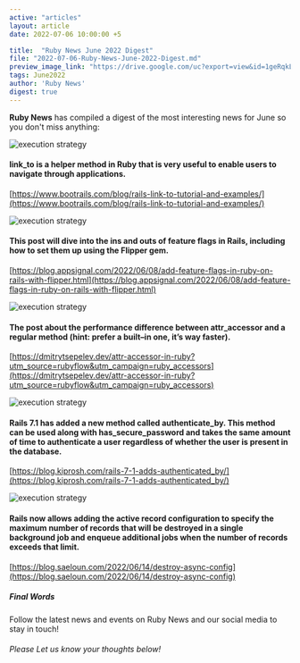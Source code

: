 ```yaml
---
active: "articles"
layout: article
date: 2022-07-06 10:00:00 +5

title:  "Ruby News June 2022 Digest"
file: "2022-07-06-Ruby-News-June-2022-Digest.md"
preview_image_link: "https://drive.google.com/uc?export=view&id=1geRqkLh_l9SfFpkji0RrWzFYNQ8Os6Z-"
tags: June2022
author: 'Ruby News'
digest: true
---
```


**Ruby News** has compiled a digest of the most interesting news for June so you don't miss anything:

![execution strategy](https://drive.google.com/uc?export=view&id=1SXGbwG0XW3QA8V3ym1InuzARHayaTPS4) 
#### link_to is a helper method in Ruby that is very useful to enable users to navigate through applications.
[https://www.bootrails.com/blog/rails-link-to-tutorial-and-examples/](https://www.bootrails.com/blog/rails-link-to-tutorial-and-examples/)

![execution strategy](https://drive.google.com/uc?export=view&id=182BzJpgr2C031GQ-JrsBSjqRA0mNBvqA) 
#### This post will dive into the ins and outs of feature flags in Rails, including how to set them up using the Flipper gem.
[https://blog.appsignal.com/2022/06/08/add-feature-flags-in-ruby-on-rails-with-flipper.html](https://blog.appsignal.com/2022/06/08/add-feature-flags-in-ruby-on-rails-with-flipper.html)

![execution strategy](https://drive.google.com/uc?export=view&id=1B4eZmTjsxWCXH9zlEmAvlqKvcU6fxRCx) 
#### The post about the performance difference between attr_accessor and a regular method (hint: prefer a built–in one, it’s way faster).
[https://dmitrytsepelev.dev/attr-accessor-in-ruby?utm_source=rubyflow&utm_campaign=ruby_accessors](https://dmitrytsepelev.dev/attr-accessor-in-ruby?utm_source=rubyflow&utm_campaign=ruby_accessors)

![execution strategy](https://drive.google.com/uc?export=view&id=1SB_wjfC4UWnO8rjvqsH4LbdfPL96c00Q) 
#### Rails 7.1 has added a new method called authenticate_by. This method can be used along with has_secure_password and takes the same amount of time to authenticate a user regardless of whether the user is present in the database.
[https://blog.kiprosh.com/rails-7-1-adds-authenticated_by/](https://blog.kiprosh.com/rails-7-1-adds-authenticated_by/)

![execution strategy](https://drive.google.com/uc?export=view&id=1SAVy1B8TkM-2gvAaTh-vYeRU6HSv07A0) 
#### Rails now allows adding the active record configuration to specify the maximum number of records that will be destroyed in a single background job and enqueue additional jobs when the number of records exceeds that limit.
[https://blog.saeloun.com/2022/06/14/destroy-async-config](https://blog.saeloun.com/2022/06/14/destroy-async-config)

##### Final Words

Follow the latest news and events on Ruby News and our social media to stay in touch!

###### Please Let us know your thoughts below!
